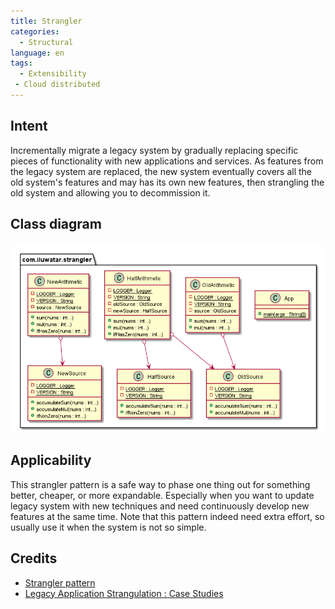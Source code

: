 ```yaml
---
title: Strangler
categories:
  - Structural
language: en
tags:
  - Extensibility
 - Cloud distributed
---
```


## Intent
Incrementally migrate a legacy system by gradually replacing specific pieces of functionality
with new applications and services. As features from the legacy system are replaced, the new
system eventually covers all the old system's features and may has its own new features, then
strangling the old system and allowing you to decommission it.

## Class diagram
![alt text](./etc/strangler.png "Strangler")

## Applicability
This strangler pattern is a safe way to phase one thing out for something better, cheaper, or 
more expandable. Especially when you want to update legacy system with new techniques and need 
continuously develop new features at the same time. Note that this pattern indeed need extra effort, 
so usually use it when the system is not so simple.

## Credits

* [Strangler pattern](https://docs.microsoft.com/en-us/azure/architecture/patterns/strangler)
* [Legacy Application Strangulation : Case Studies](https://paulhammant.com/2013/07/14/legacy-application-strangulation-case-studies/)
